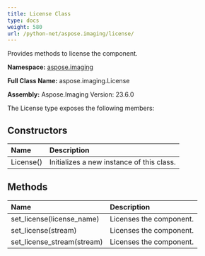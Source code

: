 ```yaml
---
title: License Class
type: docs
weight: 580
url: /python-net/aspose.imaging/license/
---
```


Provides methods to license the component.

**Namespace:** [aspose.imaging](/imaging/python-net/aspose.imaging/)

**Full Class Name:** aspose.imaging.License

**Assembly:**  Aspose.Imaging Version: 23.6.0

The License type exposes the following members:
## **Constructors**
|**Name**|**Description**|
| :- | :- |
|License()|Initializes a new instance of this class.|
## **Methods**
|**Name**|**Description**|
| :- | :- |
|set_license(license_name)|Licenses the component.|
|set_license(stream)|Licenses the component.|
|set_license_stream(stream)|Licenses the component.|
